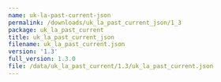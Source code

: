 ```yaml
---
name: uk-la-past-current-json
permalink: /downloads/uk_la_past_current_json/1_3
package: uk_la_past_current
title: uk_la_past_current_json
filename: uk_la_past_current.json
version: '1.3'
full_version: 1.3.0
file: /data/uk_la_past_current/1.3/uk_la_past_current.json
---
```

